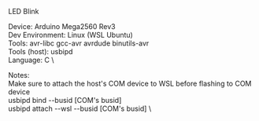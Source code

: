 LED Blink

Device: Arduino Mega2560 Rev3 \
Dev Environment: Linux (WSL Ubuntu) \
Tools: avr-libc gcc-avr avrdude binutils-avr \
Tools (host): usbipd \
Language: C \

Notes: \
Make sure to attach the host's COM device to WSL before flashing to COM device \
usbipd bind --busid [COM's busid] \
usbipd attach --wsl --busid [COM's busid] \
